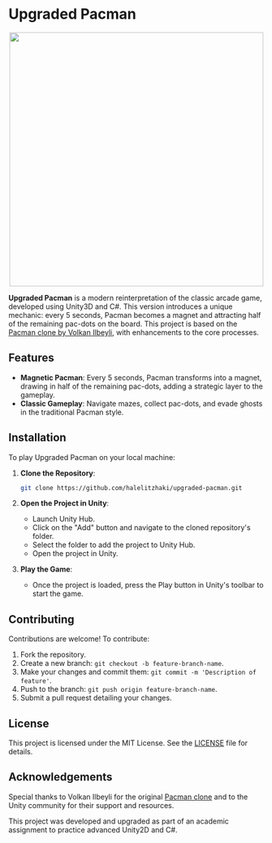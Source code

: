 
# Upgraded Pacman

<p align="center">  
  <img src="http://i.imgur.com/GQcmfQY.png" height="500"  />
</p>

**Upgraded Pacman** is a modern reinterpretation of the classic arcade game, developed using Unity3D and C#.
This version introduces a unique mechanic: every 5 seconds, Pacman becomes a magnet and attracting half of the remaining pac-dots on the board.
This project is based on the [Pacman clone by Volkan Ilbeyli](https://github.com/vilbeyli/Pacman), with enhancements to the core processes.

## Features

- **Magnetic Pacman**: Every 5 seconds, Pacman transforms into a magnet, drawing in half of the remaining pac-dots, adding a strategic layer to the gameplay.
- **Classic Gameplay**: Navigate mazes, collect pac-dots, and evade ghosts in the traditional Pacman style.

## Installation

To play Upgraded Pacman on your local machine:

1. **Clone the Repository**:

   ```bash
   git clone https://github.com/halelitzhaki/upgraded-pacman.git
   ```

2. **Open the Project in Unity**:

   - Launch Unity Hub.
   - Click on the "Add" button and navigate to the cloned repository's folder.
   - Select the folder to add the project to Unity Hub.
   - Open the project in Unity.

3. **Play the Game**:

   - Once the project is loaded, press the Play button in Unity's toolbar to start the game.

## Contributing

Contributions are welcome! To contribute:

1. Fork the repository.
2. Create a new branch: `git checkout -b feature-branch-name`.
3. Make your changes and commit them: `git commit -m 'Description of feature'`.
4. Push to the branch: `git push origin feature-branch-name`.
5. Submit a pull request detailing your changes.

## License

This project is licensed under the MIT License. See the [LICENSE](LICENSE) file for details.

## Acknowledgements

Special thanks to Volkan Ilbeyli for the original [Pacman clone](https://github.com/vilbeyli/Pacman) and to the Unity community for their support and resources.

This project was developed and upgraded as part of an academic assignment to practice advanced Unity2D and C#.
